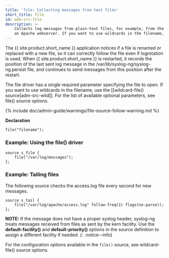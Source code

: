 ```yaml
---
title: 'file: Collecting messages from text files'
short_title: file
id: adm-src-file
description: >-
    Collects log messages from plain-text files, for example, from the logfiles of
    an Apache webserver. If you want to use wildcards in the filename, use the [[wildcard-file() source|adm-src-wild]]. Currently, {{ site.product.short_name }} supports the file() source to maintain certain compatibilities, but it is advised to use the wildcard-file() source for longevity reasons and more configuration options.
---
```


The {{ site.product.short_name }} application notices if a file is renamed or replaced with
a new file, so it can correctly follow the file even if logrotation is
used. When {{ site.product.short_name }} is restarted, it records the position of the last
sent log message in the /var/lib/syslog-ng/syslog-ng.persist file, and
continues to send messages from this position after the restart.

The file driver has a single required parameter specifying the file to
open. If you want to use wildcards in the filename, use the [[wildcard-file() source|adm-src-wild]].
For the list of available optional parameters, see file() source options.

{% include doc/admin-guide/warnings/file-source-follow-warning.md %}

**Declaration**

```config
file("filename");
```

### Example: Using the file() driver

```config
source s_file {
    file("/var/log/messages");
};
```

### Example: Tailing files

The following source checks the access.log file every second for new
messages.

```config
source s_tail {
    file("/var/log/apache/access.log" follow-freq(1) flags(no-parse));
};
```

**NOTE:** If the message does not have a proper syslog header, syslog-ng
treats messages received from files as sent by the kern facility. Use
the **default-facility()** and **default-priority()** options in the
source definition to assign a different facility if needed.
{: .notice--info}

For the configuration options available in the `file()` source, see wildcard-file() source options.